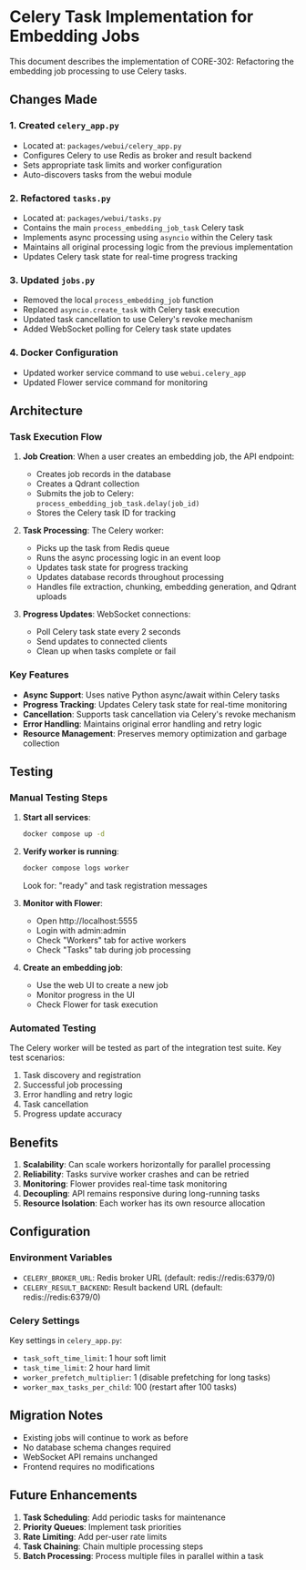 # Celery Task Implementation for Embedding Jobs

This document describes the implementation of CORE-302: Refactoring the embedding job processing to use Celery tasks.

## Changes Made

### 1. Created `celery_app.py`
- Located at: `packages/webui/celery_app.py`
- Configures Celery to use Redis as broker and result backend
- Sets appropriate task limits and worker configuration
- Auto-discovers tasks from the webui module

### 2. Refactored `tasks.py`
- Located at: `packages/webui/tasks.py`
- Contains the main `process_embedding_job_task` Celery task
- Implements async processing using `asyncio` within the Celery task
- Maintains all original processing logic from the previous implementation
- Updates Celery task state for real-time progress tracking

### 3. Updated `jobs.py`
- Removed the local `process_embedding_job` function
- Replaced `asyncio.create_task` with Celery task execution
- Updated task cancellation to use Celery's revoke mechanism
- Added WebSocket polling for Celery task state updates

### 4. Docker Configuration
- Updated worker service command to use `webui.celery_app`
- Updated Flower service command for monitoring

## Architecture

### Task Execution Flow

1. **Job Creation**: When a user creates an embedding job, the API endpoint:
   - Creates job records in the database
   - Creates a Qdrant collection
   - Submits the job to Celery: `process_embedding_job_task.delay(job_id)`
   - Stores the Celery task ID for tracking

2. **Task Processing**: The Celery worker:
   - Picks up the task from Redis queue
   - Runs the async processing logic in an event loop
   - Updates task state for progress tracking
   - Updates database records throughout processing
   - Handles file extraction, chunking, embedding generation, and Qdrant uploads

3. **Progress Updates**: WebSocket connections:
   - Poll Celery task state every 2 seconds
   - Send updates to connected clients
   - Clean up when tasks complete or fail

### Key Features

- **Async Support**: Uses native Python async/await within Celery tasks
- **Progress Tracking**: Updates Celery task state for real-time monitoring
- **Cancellation**: Supports task cancellation via Celery's revoke mechanism
- **Error Handling**: Maintains original error handling and retry logic
- **Resource Management**: Preserves memory optimization and garbage collection

## Testing

### Manual Testing Steps

1. **Start all services**:
   ```bash
   docker compose up -d
   ```

2. **Verify worker is running**:
   ```bash
   docker compose logs worker
   ```
   Look for: "ready" and task registration messages

3. **Monitor with Flower**:
   - Open http://localhost:5555
   - Login with admin:admin
   - Check "Workers" tab for active workers
   - Check "Tasks" tab during job processing

4. **Create an embedding job**:
   - Use the web UI to create a new job
   - Monitor progress in the UI
   - Check Flower for task execution

### Automated Testing

The Celery worker will be tested as part of the integration test suite. Key test scenarios:

1. Task discovery and registration
2. Successful job processing
3. Error handling and retry logic
4. Task cancellation
5. Progress update accuracy

## Benefits

1. **Scalability**: Can scale workers horizontally for parallel processing
2. **Reliability**: Tasks survive worker crashes and can be retried
3. **Monitoring**: Flower provides real-time task monitoring
4. **Decoupling**: API remains responsive during long-running tasks
5. **Resource Isolation**: Each worker has its own resource allocation

## Configuration

### Environment Variables

- `CELERY_BROKER_URL`: Redis broker URL (default: redis://redis:6379/0)
- `CELERY_RESULT_BACKEND`: Result backend URL (default: redis://redis:6379/0)

### Celery Settings

Key settings in `celery_app.py`:
- `task_soft_time_limit`: 1 hour soft limit
- `task_time_limit`: 2 hour hard limit
- `worker_prefetch_multiplier`: 1 (disable prefetching for long tasks)
- `worker_max_tasks_per_child`: 100 (restart after 100 tasks)

## Migration Notes

- Existing jobs will continue to work as before
- No database schema changes required
- WebSocket API remains unchanged
- Frontend requires no modifications

## Future Enhancements

1. **Task Scheduling**: Add periodic tasks for maintenance
2. **Priority Queues**: Implement task priorities
3. **Rate Limiting**: Add per-user rate limits
4. **Task Chaining**: Chain multiple processing steps
5. **Batch Processing**: Process multiple files in parallel within a task